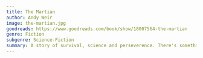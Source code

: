 ```yaml
---
title: The Martian
author: Andy Weir
image: the-martian.jpg
goodreads: https://www.goodreads.com/book/show/18007564-the-martian
genre: Fiction
subgenre: Science-Fiction
summary: A story of survival, science and perseverence. There's something very touching about this book, and I find myself going back to it when I'm looking for something to inspire me.
---
```

